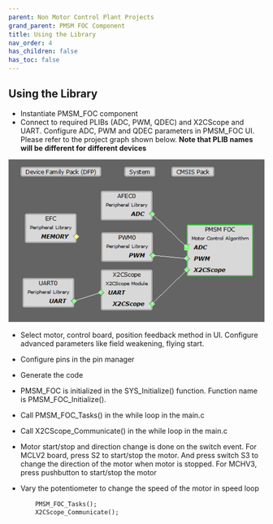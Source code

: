 ```yaml
---
parent: Non Motor Control Plant Projects
grand_parent: PMSM FOC Component
title: Using the Library
nav_order: 4
has_children: false
has_toc: false
---
```


## Using the Library

-   Instantiate PMSM_FOC component
-   Connect to required PLIBs (ADC, PWM, QDEC) and X2CScope and UART. Configure ADC, PWM and QDEC parameters in PMSM_FOC UI. Please refer to the project graph shown below. **Note that PLIB names will be different for different devices**

![project graph](images/project_graph.jpg)

-   Select motor, control board, position feedback method in UI. Configure advanced parameters like field weakening, flying start. 
-   Configure pins in the pin manager
-   Generate the code
-   PMSM_FOC is initialized in the SYS_Initialize() function. Function name is PMSM_FOC_Initialize(). 
-   Call PMSM_FOC_Tasks() in the while loop in the main.c 
-   Call X2CScope_Communicate() in the while loop in the main.c
-   Motor start/stop and direction change is done on the switch event. For MCLV2 board, press S2 to start/stop the motor. And press switch S3 to change the direction of the motor when motor is stopped.  For MCHV3, press pushbutton to start/stop the motor
-   Vary the potentiometer to change the speed of the motor in speed loop


            PMSM_FOC_Tasks();
            X2CScope_Communicate();
